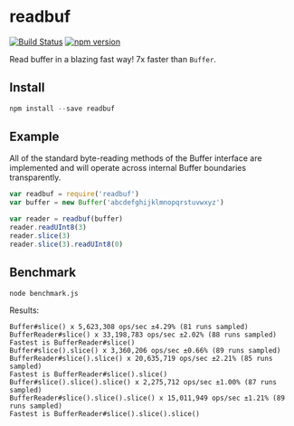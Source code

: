 # readbuf

[![Build Status](https://travis-ci.org/crzidea/node-readbuf.svg?branch=master)](https://travis-ci.org/crzidea/node-readbuf)
[![npm version](https://badge.fury.io/js/readbuf.svg)](https://badge.fury.io/js/readbuf)

Read buffer in a blazing fast way! 7x faster than `Buffer`.

## Install

```js
npm install --save readbuf
```

## Example

All of the standard byte-reading methods of the Buffer interface are implemented and will operate across internal Buffer boundaries transparently.

```js
var readbuf = require('readbuf')
var buffer = new Buffer('abcdefghijklmnopqrstuvwxyz')

var reader = readbuf(buffer)
reader.readUInt8(3)
reader.slice(3)
reader.slice(3).readUInt8(0)
```

## Benchmark

```sh
node benchmark.js
```

Results:

```
Buffer#slice() x 5,623,308 ops/sec ±4.29% (81 runs sampled)
BufferReader#slice() x 33,198,783 ops/sec ±2.02% (88 runs sampled)
Fastest is BufferReader#slice()
Buffer#slice().slice() x 3,360,206 ops/sec ±0.66% (89 runs sampled)
BufferReader#slice().slice() x 20,635,719 ops/sec ±2.21% (85 runs sampled)
Fastest is BufferReader#slice().slice()
Buffer#slice().slice().slice() x 2,275,712 ops/sec ±1.00% (87 runs sampled)
BufferReader#slice().slice().slice() x 15,011,949 ops/sec ±1.21% (89 runs sampled)
Fastest is BufferReader#slice().slice().slice()
```
